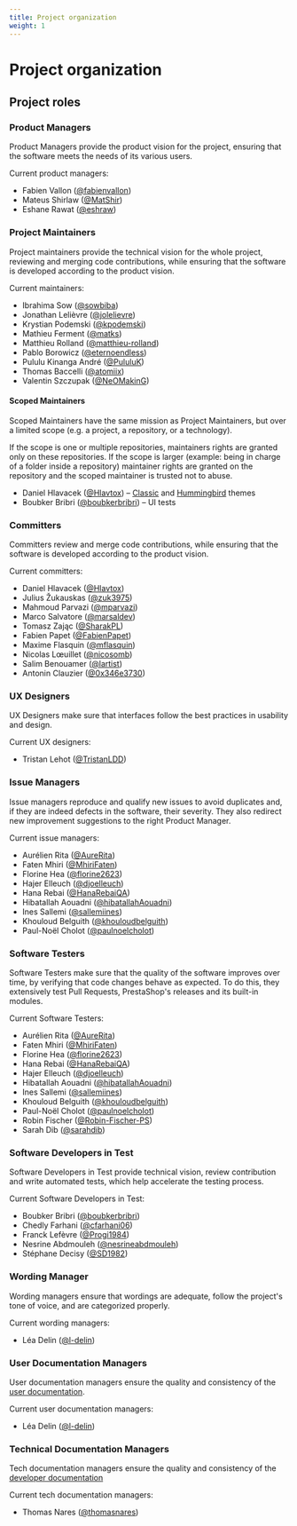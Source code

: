 ```yaml
---
title: Project organization
weight: 1
---
```


# Project organization

## Project roles

### Product Managers

Product Managers provide the product vision for the project, ensuring that the software meets the needs of its various users.

Current product managers:

- Fabien Vallon ([@fabienvallon](https://github.com/fabienvallon))
- Mateus Shirlaw ([@MatShir](https://github.com/MatShir))
- Eshane Rawat ([@eshraw](https://github.com/eshraw))

### Project Maintainers

Project maintainers provide the technical vision for the whole project, reviewing and merging code contributions, while ensuring that the software is developed according to the product vision.

Current maintainers:

- Ibrahima Sow ([@sowbiba](https://github.com/sowbiba))
- Jonathan Lelièvre ([@jolelievre](https://github.com/jolelievre))
- Krystian Podemski ([@kpodemski](https://github.com/kpodemski))
- Mathieu Ferment ([@matks](https://github.com/matks))
- Matthieu Rolland ([@matthieu-rolland](https://github.com/matthieu-rolland))
- Pablo Borowicz ([@eternoendless](https://github.com/eternoendless))
- Pululu Kinanga André ([@PululuK](https://github.com/PululuK))
- Thomas Baccelli ([@atomiix](https://github.com/atomiix))
- Valentin Szczupak ([@NeOMakinG](https://github.com/NeOMakinG))

#### Scoped Maintainers

Scoped Maintainers have the same mission as Project Maintainers, but over a limited scope (e.g. a project, a repository, or a technology).

If the scope is one or multiple repositories, maintainers rights are granted only on these repositories.
If the scope is larger (example: being in charge of a folder inside a repository) maintainer rights are granted on the repository and the scoped maintainer is trusted not to abuse.

- Daniel Hlavacek ([@Hlavtox](https://github.com/Hlavtox)) – [Classic](https://github.com/prestashop/classic-theme) and [Hummingbird](https://github.com/prestashop/hummingbird) themes
- Boubker Bribri ([@boubkerbribri](https://github.com/boubkerbribri)) – UI tests

### Committers

Committers review and merge code contributions, while ensuring that the software is developed according to the product vision.

Current committers:

- Daniel Hlavacek ([@Hlavtox](https://github.com/Hlavtox))
- Julius Žukauskas ([@zuk3975](https://github.com/zuk3975))
- Mahmoud Parvazi ([@mparvazi](https://github.com/mparvazi))
- Marco Salvatore ([@marsaldev](https://github.com/marsaldev))
- Tomasz Zając ([@SharakPL](https://github.com/SharakPL))
- Fabien Papet ([@FabienPapet](https://github.com/FabienPapet))
- Maxime Flasquin ([@mflasquin](https://github.com/mflasquin))
- Nicolas Lœuillet ([@nicosomb](https://github.com/nicosomb))
- Salim Benouamer ([@lartist](https://github.com/lartist))
- Antonin Clauzier ([@0x346e3730](https://github.com/0x346e3730))

### UX Designers

UX Designers make sure that interfaces follow the best practices in usability and design.

Current UX designers:

- Tristan Lehot ([@TristanLDD](https://github.com/TristanLDD))

### Issue Managers

Issue managers reproduce and qualify new issues to avoid duplicates and, if they are indeed defects in the software, their severity. They also redirect new improvement suggestions to the right Product Manager.

Current issue managers:

- Aurélien Rita ([@AureRita](https://github.com/AureRita))
- Faten Mhiri ([@MhiriFaten](https://github.com/MhiriFaten))
- Florine Hea ([@florine2623](https://github.com/florine2623))
- Hajer Elleuch ([@djoelleuch](https://github.com/djoelleuch))
- Hana Rebai ([@HanaRebaiQA](https://github.com/HanaRebaiQA))
- Hibatallah Aouadni ([@hibatallahAouadni](https://github.com/hibatallahAouadni))
- Ines Sallemi ([@sallemiines](https://github.com/sallemiines))
- Khouloud Belguith ([@khouloudbelguith](https://github.com/khouloudbelguith))
- Paul-Noël Cholot ([@paulnoelcholot](https://github.com/paulnoelcholot))

### Software Testers

Software Testers make sure that the quality of the software improves over time, by verifying that code changes behave as expected. To do this, they extensively test Pull Requests, PrestaShop's releases and its built-in modules.

Current Software Testers:

- Aurélien Rita ([@AureRita](https://github.com/AureRita))
- Faten Mhiri ([@MhiriFaten](https://github.com/MhiriFaten))
- Florine Hea ([@florine2623](https://github.com/florine2623))
- Hana Rebai ([@HanaRebaiQA](https://github.com/HanaRebaiQA))
- Hajer Elleuch ([@djoelleuch](https://github.com/djoelleuch))
- Hibatallah Aouadni ([@hibatallahAouadni](https://github.com/hibatallahAouadni))
- Ines Sallemi ([@sallemiines](https://github.com/sallemiines))
- Khouloud Belguith ([@khouloudbelguith](https://github.com/khouloudbelguith))
- Paul-Noël Cholot ([@paulnoelcholot](https://github.com/paulnoelcholot))
- Robin Fischer ([@Robin-Fischer-PS](https://github.com/Robin-Fischer-PS))
- Sarah Dib ([@sarahdib](https://github.com/sarahdib))

### Software Developers in Test

Software Developers in Test provide technical vision, review contribution and write automated tests, which help accelerate the testing process.

Current Software Developers in Test:

- Boubker Bribri ([@boubkerbribri](https://github.com/boubkerbribri))
- Chedly Farhani ([@cfarhani06](https://github.com/cfarhani06))
- Franck Lefèvre ([@Progi1984](https://github.com/Progi1984))
- Nesrine Abdmouleh ([@nesrineabdmouleh](https://github.com/nesrineabdmouleh))
- Stéphane Decisy ([@SD1982](https://github.com/SD1982))

### Wording Manager

Wording managers ensure that wordings are adequate, follow the project's tone of voice, and are categorized properly.

Current wording managers:

- Léa Delin ([@l-delin](https://github.com/l-delin))

### User Documentation Managers

User documentation managers ensure the quality and consistency of the [user documentation](https://docs.prestashop-project.org/).

Current user documentation managers:

- Léa Delin ([@l-delin](https://github.com/l-delin))

### Technical Documentation Managers

Tech documentation managers ensure the quality and consistency of the [developer documentation](https://devdocs.prestashop-project.org/)

Current tech documentation managers:

- Thomas Nares ([@thomasnares](https://github.com/thomasnares))

